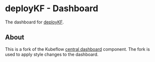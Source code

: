 # deployKF - Dashboard

The dashboard for [deployKF](https://github.com/deployKF/deployKF).

## About

This is a fork of the Kubeflow [central dashboard](https://github.com/kubeflow/kubeflow/tree/88ac76f797cb63ac9b7027ae2acaddca7f370716/components/centraldashboard) component.
The fork is used to apply style changes to the dashboard.
